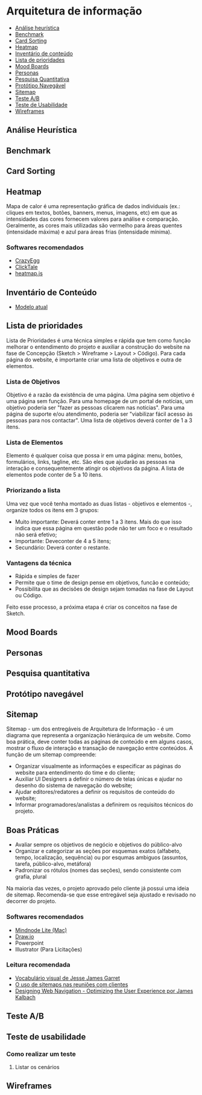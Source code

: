 # Arquitetura de informação

* [Análise heurística](#analiseheuristica)
* [Benchmark](#benchmark)
* [Card Sorting](#cardsorting)
* [Heatmap](#heatmap)
* [Inventário de conteúdo](#inventariodeconteudo)
* [Lista de prioridades](#listadeprioridades)
* [Mood Boards](#moodboards)
* [Personas](#personas)
* [Pesquisa Quantitativa](#pesquisaquantitativa)
* [Protótipo Navegável](#prototiponavegavel)
* [Sitemap](#sitemap)
* [Teste A/B](#testeab)
* [Teste de Usabilidade](#testedeusabilidade)
* [Wireframes](#wireframes)

## <a id="analiseheuristica"></a>Análise Heurística

## <a id="benchmark"></a>Benchmark

## <a id="cardsorting"></a>Card Sorting

## <a id="heatmap"></a>Heatmap
Mapa de calor é uma representação gráfica de dados individuais (ex.: cliques em textos, botões, banners, menus, imagens, etc) em que as intensidades das cores fornecem valores para análise e comparação. Geralmente, as cores mais utilizadas são vermelho para áreas quentes (intensidade máxima) e azul para áreas frias (intensidade mínima).

### Softwares recomendados
* [CrazyEgg](http://www.crazyegg.com/)
* [ClickTale](http://www.clicktale.com/)
* [heatmap.js](http://www.patrick-wied.at/static/heatmapjs/index.html)


## <a id="inventariodeconteudo"></a>Inventário de Conteúdo
* [Modelo atual](https://docs.google.com/a/a2comunicacao.com.br/spreadsheet/ccc?key=0Aggni3b2jqIVdEp1ZXJCQk44YXNkOVBGMGZoYTFrV0E#gid=0)

## <a id="listadeprioridades"></a>Lista de prioridades
Lista de Prioridades é uma técnica simples e rápida que tem como função melhorar o entendimento do projeto e auxiliar a construção do website na fase de Concepção (Sketch > Wireframe > Layout > Código). Para cada página do website, é importante criar uma lista de objetivos e outra de elementos.

### Lista de Objetivos
Objetivo é a razão da existência de uma página. Uma página sem objetivo é uma página sem função. Para uma homepage de um portal de notícias, um objetivo poderia ser "fazer as pessoas clicarem nas notícias". Para uma página de suporte e/ou atendimento, poderia ser "viabilizar fácil acesso às pessoas para nos contactar". Uma lista de objetivos deverá conter de 1 a 3 itens.

### Lista de Elementos
Elemento é qualquer coisa que possa ir em uma página: menu, botões, formulários, links, tagline, etc. São eles que ajudarão as pessoas na interação e consequentemente atingir os objetivos da página. A lista de elementos pode conter de 5 a 10 itens.

### Priorizando a lista
Uma vez que você tenha montado as duas listas - objetivos e elementos -, organize todos os itens em 3 grupos:

* Muito importante: Deverá conter entre 1 a 3 itens. Mais do que isso indica que essa página em questão pode não ter um foco e o resultado não será efetivo;
* Importante: Deveconter de 4 a 5 itens;
* Secundário: Deverá conter o restante.

### Vantagens da técnica
* Rápida e simples de fazer
* Permite que o time de design pense em objetivos, funcão e conteúdo;
* Possibilita que as decisões de design sejam tomadas na fase de Layout ou Código.

Feito esse processo, a próxima etapa é criar os conceitos na fase de Sketch.

## <a id="moodboards"></a>Mood Boards

## <a id="personas"></a>Personas

## <a id="pesquisaquantitativa"></a>Pesquisa quantitativa

## <a id="prototiponavegavel"></a>Protótipo navegável

## <a id="sitemap"></a>Sitemap
Sitemap - um dos entregáveis de Arquitetura de Informação - é um diagrama que representa a organização hierárquica de um website. Como boa prática, deve conter todas as páginas de conteúdo e em alguns casos, mostrar o fluxo de interação e transação de navegação entre conteúdos. A função de um sitemap compreende:

* Organizar visualmente as informações e especificar as páginas do website para entendimento do time e do cliente;
* Auxiliar UI Designers a definir o número de telas únicas e ajudar no desenho do sistema de navegação do website;
* Ajudar editores/redatores a definir os requisitos de conteúdo do website;
* Informar programadores/analistas a definirem os requisitos técnicos do projeto.

## Boas Práticas

* Avaliar sempre os objetivos de negócio e objetivos do público-alvo
* Organizar e categorizar as seções por esquemas exatos (alfabeto, tempo, localização, sequência) ou por esqumas ambiguos (assuntos, tarefa, público-alvo, metáfora)
* Padronizar os rótulos (nomes das seções), sendo consistente com grafia, plural 

Na maioria das vezes, o projeto aprovado pelo cliente já possui uma ideia de sitemap. Recomenda-se que esse entregável seja ajustado e revisado no decorrer do projeto. 

### Softwares recomendados
* [Mindnode Lite (Mac)](http://mindnode.com/)
* [Draw.io](http://draw.io/)
* Powerpoint
* Illustrator (Para Licitações)


### Leitura recomendada
* [Vocabulário visual de Jesse James Garret](http://www.jjg.net/ia/visvocab/)
* [O uso de sitemaps nas reuniões com clientes](http://arquiteturadeinformacao.com/recursos/metodologia/o-uso-de-sitemaps-nas-reunioes-com-clientes/)
* [Designing Web Navigation -  Optimizing the User Experience por James Kalbach](http://shop.oreilly.com/product/9780596528102.do)

## <a id="testeab"></a>Teste A/B

## <a id="testedeusabilidade"></a>Teste de usabilidade

### Como realizar um teste
1. Listar os cenários

## <a id="wireframes"></a>Wireframes
